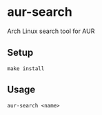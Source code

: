# aur-search
Arch Linux search tool for AUR

## Setup
```make install```  

## Usage
```aur-search <name>```  
